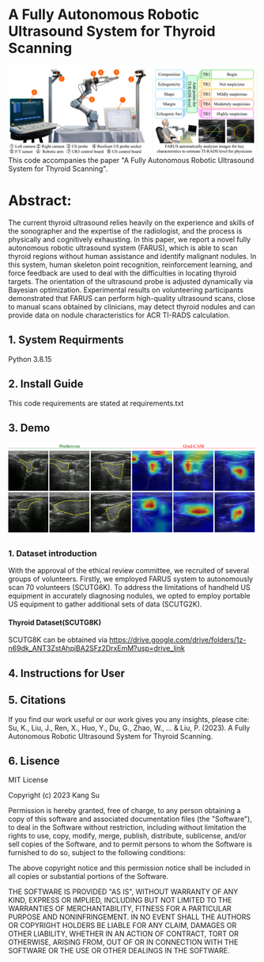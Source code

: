 # A Fully Autonomous Robotic Ultrasound System for Thyroid Scanning
![Image text](images/1.png)
This code accompanies the paper "A Fully Autonomous Robotic Ultrasound System for Thyroid Scanning".
# Abstract:
The current thyroid ultrasound relies heavily on the experience and skills of the sonographer and the expertise of the radiologist, 
and the process is physically and cognitively exhausting. In this paper, we report a novel fully autonomous robotic ultrasound system (FARUS),
which is able to scan thyroid regions without human assistance and identify malignant nodules. In this system, human skeleton point recognition, 
reinforcement learning, and force feedback are used to deal with the difficulties in locating thyroid targets. The orientation of the ultrasound 
probe is adjusted dynamically via Bayesian optimization. Experimental results on volunteering participants demonstrated that FARUS can perform 
high-quality ultrasound scans, close to manual scans obtained by clinicians, may detect thyroid nodules and can provide data on nodule 
characteristics for ACR TI-RADS calculation.

## 1. System Requirments
Python 3.8.15

## 2. Install Guide
This code requirements are stated at requirements.txt

## 3. Demo
![Image text](2.jpg)
### 1. Dataset introduction
With the approval of the ethical review committee, we recruited of several groups of volunteers. Firstly, we employed FARUS system to autonomously scan 
70 volunteers (SCUTG6K). To address the limitations of handheld US equipment in accurately diagnosing nodules, we opted to employ portable US equipment 
to gather additional sets of data (SCUTG2K).
#### Thyroid Dataset(SCUTG8K)
SCUTG8K can be obtained via https://drive.google.com/drive/folders/1z-n69dk_ANT3ZstAhpjBA2SFz2DrxEmM?usp=drive_link
## 4. Instructions for User

## 5. Citations
If you find our work useful or our work gives you any insights, please cite:
Su, K., Liu, J., Ren, X., Huo, Y., Du, G., Zhao, W., ... & Liu, P. (2023). A Fully Autonomous Robotic Ultrasound System for Thyroid Scanning.

## 6. Lisence
MIT License

Copyright (c) 2023 Kang Su

Permission is hereby granted, free of charge, to any person obtaining a copy
of this software and associated documentation files (the "Software"), to deal
in the Software without restriction, including without limitation the rights
to use, copy, modify, merge, publish, distribute, sublicense, and/or sell
copies of the Software, and to permit persons to whom the Software is
furnished to do so, subject to the following conditions:

The above copyright notice and this permission notice shall be included in all
copies or substantial portions of the Software.

THE SOFTWARE IS PROVIDED "AS IS", WITHOUT WARRANTY OF ANY KIND, EXPRESS OR
IMPLIED, INCLUDING BUT NOT LIMITED TO THE WARRANTIES OF MERCHANTABILITY,
FITNESS FOR A PARTICULAR PURPOSE AND NONINFRINGEMENT. IN NO EVENT SHALL THE
AUTHORS OR COPYRIGHT HOLDERS BE LIABLE FOR ANY CLAIM, DAMAGES OR OTHER
LIABILITY, WHETHER IN AN ACTION OF CONTRACT, TORT OR OTHERWISE, ARISING FROM,
OUT OF OR IN CONNECTION WITH THE SOFTWARE OR THE USE OR OTHER DEALINGS IN THE
SOFTWARE.




